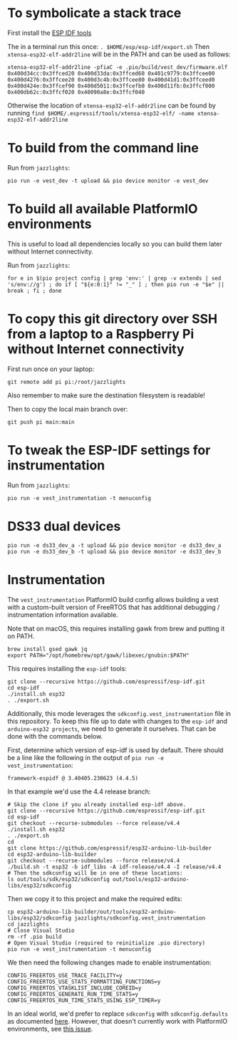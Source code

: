 # To symbolicate a stack trace

First install the [ESP IDF tools](https://docs.espressif.com/projects/esp-idf/en/latest/esp32/get-started/linux-macos-setup.html)

The in a terminal run this once: `. $HOME/esp/esp-idf/export.sh`
Then `xtensa-esp32-elf-addr2line` will be in the PATH and can be used as follows:

`xtensa-esp32-elf-addr2line -pfiaC -e .pio/build/vest_dev/firmware.elf 0x400d34cc:0x3ffced20 0x400d33da:0x3ffced60 0x401c9779:0x3ffcee00 0x400d4276:0x3ffcee20 0x400d3c4b:0x3ffcee80 0x400d41d1:0x3ffceed0 0x400d424e:0x3ffcef90 0x400d5011:0x3ffcefb0 0x400d11fb:0x3ffcf000 0x400db62c:0x3ffcf020 0x40090a8e:0x3ffcf040`

Otherwise the location of `xtensa-esp32-elf-addr2line` can be found by running `find $HOME/.espressif/tools/xtensa-esp32-elf/ -name xtensa-esp32-elf-addr2line`

# To build from the command line

Run from `jazzlights`:
```
pio run -e vest_dev -t upload && pio device monitor -e vest_dev
```

# To build all available PlatformIO environments

This is useful to load all dependencies locally so you can build them later without Internet connectivity.

Run from `jazzlights`:
```
for e in $(pio project config | grep 'env:' | grep -v extends | sed 's/env://g') ; do if [ "${e:0:1}" != "_" ] ; then pio run -e "$e" || break ; fi ; done
```

# To copy this git directory over SSH from a laptop to a Raspberry Pi without Internet connectivity

First run once on your laptop:
```
git remote add pi pi:/root/jazzlights
```

Also remember to make sure the destination filesystem is readable!

Then to copy the local main branch over:
```
git push pi main:main
```

# To tweak the ESP-IDF settings for instrumentation

Run from `jazzlights`:
```
pio run -e vest_instrumentation -t menuconfig
```

# DS33 dual devices

```
pio run -e ds33_dev_a -t upload && pio device monitor -e ds33_dev_a
pio run -e ds33_dev_b -t upload && pio device monitor -e ds33_dev_b
```

# Instrumentation

The `vest_instrumentation` PlatformIO build config allows building a vest with a custom-built version
of FreeRTOS that has additional debugging / instrumentation information available.


Note that on macOS, this requires installing gawk from brew and putting it on PATH.
```
brew install gsed gawk jq
export PATH="/opt/homebrew/opt/gawk/libexec/gnubin:$PATH"
```

This requires installing the `esp-idf` tools:

```
git clone --recursive https://github.com/espressif/esp-idf.git
cd esp-idf
./install.sh esp32
. ./export.sh
```

Additionally, this mode leverages the `sdkconfig.vest_instrumentation` file in this repository. To keep this file up
to date with changes to the `esp-idf` and `arduino-esp32 projects`, we need to generate it ourselves. That can be
done with the commands below.

First, determine which version of esp-idf is used by default. There should be a line like the following in the output
of `pio run -e vest_instrumentation`:

```
framework-espidf @ 3.40405.230623 (4.4.5)
```

In that example we'd use the 4.4 release branch:

```
# Skip the clone if you already installed esp-idf above.
git clone --recursive https://github.com/espressif/esp-idf.git
cd esp-idf
git checkout --recurse-submodules --force release/v4.4
./install.sh esp32
. ./export.sh
cd
git clone https://github.com/espressif/esp32-arduino-lib-builder
cd esp32-arduino-lib-builder
git checkout --recurse-submodules --force release/v4.4
./build.sh -t esp32 -b idf_libs -A idf-release/v4.4 -I release/v4.4
# Then the sdkconfig will be in one of these locations:
ls out/tools/sdk/esp32/sdkconfig out/tools/esp32-arduino-libs/esp32/sdkconfig
```

Then we copy it to this project and make the required edits:

```
cp esp32-arduino-lib-builder/out/tools/esp32-arduino-libs/esp32/sdkconfig jazzlights/sdkconfig.vest_instrumentation
cd jazzlights
# Close Visual Studio
rm -rf .pio build
# Open Visual Studio (required to reinitialize .pio directory)
pio run -e vest_instrumentation -t menuconfig
```

We then need the following changes made to enable instrumentation:

```
CONFIG_FREERTOS_USE_TRACE_FACILITY=y
CONFIG_FREERTOS_USE_STATS_FORMATTING_FUNCTIONS=y
CONFIG_FREERTOS_VTASKLIST_INCLUDE_COREID=y
CONFIG_FREERTOS_GENERATE_RUN_TIME_STATS=y
CONFIG_FREERTOS_RUN_TIME_STATS_USING_ESP_TIMER=y
```

In an ideal world, we'd prefer to replace `sdkconfig` with `sdkconfig.defaults` as documented
[here](https://docs.espressif.com/projects/esp-idf/en/latest/esp32/api-reference/kconfig.html#using-sdkconfig-defaults).
However, that doesn't currently work with PlatformIO environments, see
[this issue](https://github.com/platformio/platform-espressif32/issues/638).
